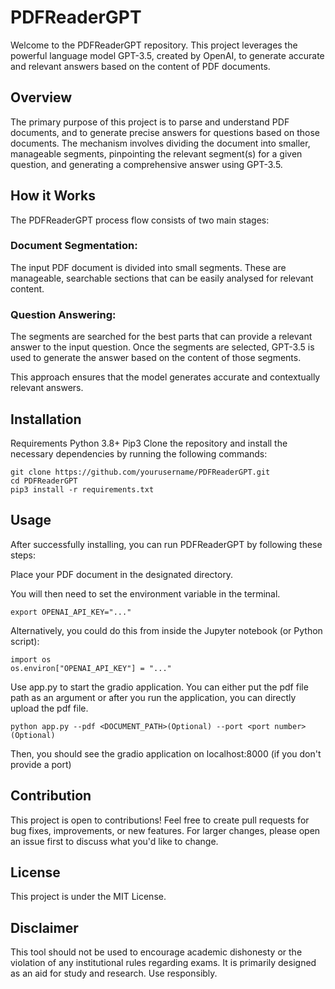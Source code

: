 # PDFReaderGPT
Welcome to the PDFReaderGPT repository. This project leverages the powerful language model GPT-3.5, created by OpenAI, to generate accurate and relevant answers based on the content of PDF documents.

## Overview
The primary purpose of this project is to parse and understand PDF documents, and to generate precise answers for questions based on those documents. The mechanism involves dividing the document into smaller, manageable segments, pinpointing the relevant segment(s) for a given question, and generating a comprehensive answer using GPT-3.5.

## How it Works
The PDFReaderGPT process flow consists of two main stages:

### Document Segmentation: 
The input PDF document is divided into small segments. These are manageable, searchable sections that can be easily analysed for relevant content.

### Question Answering: 
The segments are searched for the best parts that can provide a relevant answer to the input question. Once the segments are selected, GPT-3.5 is used to generate the answer based on the content of those segments.

This approach ensures that the model generates accurate and contextually relevant answers.

## Installation
Requirements
Python 3.8+
Pip3
Clone the repository and install the necessary dependencies by running the following commands:
```
git clone https://github.com/yourusername/PDFReaderGPT.git
cd PDFReaderGPT
pip3 install -r requirements.txt
```
## Usage
After successfully installing, you can run PDFReaderGPT by following these steps:

Place your PDF document in the designated directory.

You will then need to set the environment variable in the terminal.

```
export OPENAI_API_KEY="..."
```

Alternatively, you could do this from inside the Jupyter notebook (or Python script):
```
import os
os.environ["OPENAI_API_KEY"] = "..."
```

Use app.py to start the gradio application. You can either put the pdf file path as an argument or after you run the application, you can directly upload the pdf file.

```
python app.py --pdf <DOCUMENT_PATH>(Optional) --port <port number> (Optional)
```
Then, you should see the gradio application on localhost:8000 (if you don't provide a port)

## Contribution
This project is open to contributions! Feel free to create pull requests for bug fixes, improvements, or new features. For larger changes, please open an issue first to discuss what you'd like to change.

## License
This project is under the MIT License.

## Disclaimer
This tool should not be used to encourage academic dishonesty or the violation of any institutional rules regarding exams. It is primarily designed as an aid for study and research. Use responsibly.
